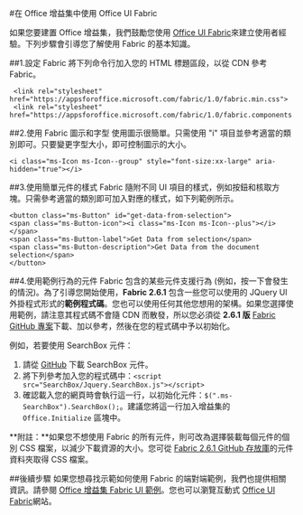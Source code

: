 
#<a name="use-office-ui-fabric-in-office-addins"></a>在 Office 增益集中使用 Office UI Fabric

如果您要建置 Office 增益集，我們鼓勵您使用 [Office UI Fabric](https://github.com/OfficeDev/Office-UI-Fabric)來建立使用者經驗。下列步驟會引導您了解使用 Fabric 的基本知識。  

##<a name="1-set-up-fabric"></a>1.設定 Fabric
將下列命令行加入您的 HTML 標題區段，以從 CDN 參考 Fabric。

     <link rel="stylesheet" href="https://appsforoffice.microsoft.com/fabric/1.0/fabric.min.css">
     <link rel="stylesheet" href="https://appsforoffice.microsoft.com/fabric/1.0/fabric.components.min.css">


##<a name="2-use-fabric-icons-and-fonts"></a>2.使用 Fabric 圖示和字型
使用圖示很簡單。只需使用 "i" 項目並參考適當的類別即可。只要變更字型大小，即可控制圖示的大小。

    <i class="ms-Icon ms-Icon--group" style="font-size:xx-large" aria-hidden="true"></i>


##<a name="3-use-styles-for-simple-components"></a>3.使用簡單元件的樣式
Fabric 隨附不同 UI 項目的樣式，例如按鈕和核取方塊。只需參考適當的類別即可加入對應的樣式，如下列範例所示。

    <button class="ms-Button" id="get-data-from-selection">
    <span class="ms-Button-icon"><i class="ms-Icon ms-Icon--plus"></i></span>
    <span class="ms-Button-label">Get Data from selection</span>
    <span class="ms-Button-description">Get Data from the document selection</span>
    </button>

##<a name="4-use-components-with-sample-behavior"></a>4.使用範例行為的元件
Fabric 包含的某些元件支援行為 (例如，按一下會發生的情況)。為了引導您開始使用，**Fabric 2.6.1** 包含一些您可以使用的 JQuery UI 外掛程式形式的**範例程式碼**。您也可以使用任何其他您想用的架構。如果您選擇使用範例，請注意其程式碼不會隨 CDN 而散發，所以您必須從 **2.6.1 版** [Fabric GitHub 專案](https://github.com/OfficeDev/office-ui-fabric-core/tree/release/2.6.1)下載、加以參考，然後在您的程式碼中予以初始化。 

例如，若要使用 SearchBox 元件：

1. 請從 [GitHub](https://github.com/OfficeDev/office-ui-fabric-core/tree/release/2.6.1/src/components/SearchBox) 下載 SearchBox 元件。
2. 將下列參考加入您的程式碼中：`<script src="SearchBox/Jquery.SearchBox.js"></script>`
3. 確認載入您的網頁時會執行這一行，以初始化元件：`$(".ms-SearchBox").SearchBox();`。建議您將這一行加入增益集的 `Office.Initialize` 區塊中。     

**附註：**如果您不想使用 Fabric 的所有元件，則可改為選擇裝載每個元件的個別 CSS 檔案，以減少下載資源的大小。您可從 [Fabric 2.6.1 GitHub 存放庫](https://github.com/OfficeDev/office-ui-fabric-core/tree/release/2.6.1)的元件資料夾取得 CSS 檔案。 


##<a name="next-steps"></a>後續步驟
如果您想尋找示範如何使用 Fabric 的端對端範例，我們也提供相關資訊。請參閱 [Office 增益集 Fabric UI 範例](https://github.com/OfficeDev/Office-Add-in-Fabric-UI-Sample)。您也可以瀏覽互動式 [Office UI Fabric](https://github.com/OfficeDev/Office-UI-Fabric)網站。

